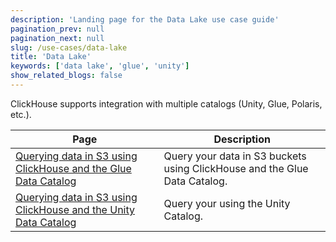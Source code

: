 ```yaml
---
description: 'Landing page for the Data Lake use case guide'
pagination_prev: null
pagination_next: null
slug: /use-cases/data-lake
title: 'Data Lake'
keywords: ['data lake', 'glue', 'unity']
show_related_blogs: false
---
```


ClickHouse supports integration with multiple catalogs (Unity, Glue, Polaris, etc.).

| Page | Description |
|-----|-----|
| [Querying data in S3 using ClickHouse and the Glue Data Catalog](/use-cases/data-lake/glue-catalog) |  Query your data in S3 buckets using ClickHouse and the Glue Data Catalog. |
| [Querying data in S3 using ClickHouse and the Unity Data Catalog](/use-cases/data-lake/unity-catalog) | Query your using the Unity Catalog. |
